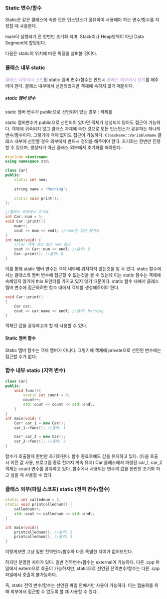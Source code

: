 ### Static 변수/함수
Static은 같은 클래스에 속한 모든 인스턴스가 공유하여 사용해야 하는 변수/함수를 지정할 때 사용한다.

main이 실행되기 전 한번만 초기화 되며, Stack이나 Heap영역이 아닌 Data Segment에 할당된다.

다음은 static의 위치에 따른 특징을 살펴볼 것이다.

### 클래스 내부 static
<span style="color:rgb(188, 149, 218)">클래스 내부에서 선언</span>된 static 멤버 변수/함수는 반드시 <span style="color:rgb(188, 149, 218)">클래스 외부에서 정의</span>를 해주어야 한다. 클래스 내부에서 선언되었지만 객체에 속하지 않기 때문이다.

##### static 멤버 변수
static 멤버 변수가 public으로 선언되어 있는 경우 :
객체를 

static 멤버변수가 public으로 선언되어 있다면 객체가 생성되지 않아도 접근이 가능하다. 
객체에 귀속되지 않고 클래스 자체에 속한 것으로 모든 인스턴스가 공유하는 하나의 변수/함수이다.
그렇기에 객체 없이도 접근이 가능하다. 
`ClassName::VariableName`
클래스 내부에 선언할 경우 외부에서 반드시 정의를 해주어야 한다. 
초기화는 한번만 진행할 수 있으며, 생성자가 아닌 클래스 외부에서 초기화를 해야한다.

```cpp
#include <iostream>
using namespace std;

class Car{
public:
	static int num;
	
	string name = "Morning";
	
	static void print();
};

//클래스 외부에서 초기화
int Car::num = 5;
void Car::print(){
	num++;
	cout << num << endl; //name은 접근 불가능
}
int main(void) {
	//Car 객체 생성 없이 num 접근
	cout << Car::num << endl; //출력: 5
	Car::print(); //출력: 6
}
```
이를 통해 static 멤버 변수는 객체 내부에 위치하지 않는것을 알 수 있다.
static 함수에서는 클래스의 멤버 변수에 접근할 수 없는것을 볼 수 있는데
이는 static 함수는 객체에 속해있지 않기에 this 포인터를 가지고 있지 않기 때문이다.
static 함수 내에서 클래스 멤버 변수에 접근하려면 함수 내에서 객체를 생성해주어야 한다.
```cpp
void Car::print()
{
	Car car;
	cout << car.name << endl; //출력: Morning
}
```
객체간 값을 공유하고자 할 때 사용할 수 있다.
#### Static 멤버 함수
Static 멤버 함수는 객체 멤버가 아니다. 그렇기에 객체에 private으로 선언된 변수에는 접근할 수가 없다. 

### 함수 내부 static (지역 변수)
```cpp
class Car{
public:
	void func(){
		static int count = 0;
		count++;
		std::cout << count << std::endl;
	}
}
int main(void) {
	Car* car_1 = new Car();
	car_1->func(); //출력: 1

	Car* car_2 = new Car();
	car_2->func(); //출력: 2
}
```

함수가 호출될때 한번만 초기화된다.
함수 종료후에도 값을 유지하고 있다. (다음 호출 시 이전 값 사용, 프로그램 종료 전까지 계속 유지)
Car 클래스에서 파생된 car_1, car_2 객체는 count 변수를 공유하고 있다.
함수에서 사용되는 변수의 값을 한번만 초기화 하고 싶을 때 사용할 수 있다.

### 클래스 외부(파일 스코프) static (전역 변수/함수)
```cpp
static int callednum = 1;
static void printcallednum() {
	callednum++;
	std::cout << callednum << std::endl;
}

int main(void){
	printcallednum(); //출력: 2
	printcallednum(); //출력: 3
}
```
이렇게보면 그냥 일반 전역변수/함수와 다른 특별한 차이가 없어보인다.

하지만 분명한 차이가 있다.
일반 전역변수/함수는 external이 가능하다. 다른 .cpp 파일에서 extern으로 호출이 가능하지만, static으로 선언된 전역변수/함수는 다른 .cpp 파일에서 호출이 불가능하다.

즉, static 전역 변수/함수는 선언된 파일 안에서만 사용이 가능하다.
이는 캡슐화를 위해 외부에서 접근할 수 없도록 할 때 사용할 수 있다.